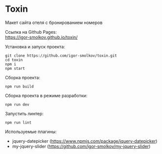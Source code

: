 Toxin  
=====
Макет сайта отеля с бронированием номеров  
  
Ссылка на Github Pages:  
https://igor-smolkov.github.io/toxin/  
  
Установка и запуск проекта:  
```
git clone https://github.com/igor-smolkov/toxin.git  
cd toxin  
npm i  
npm start
```
  
Сборка проекта:  
```
npm run build
```
  
Сборка проекта в режиме разработки:  
```
npm run dev
```
  
Запустить линтер:  
```
npm run lint
```
  
Используемые плагины:  
* jquery-datepicker (https://www.npmjs.com/package/jquery-datepicker)  
* my-jquery-slider (https://github.com/igor-smolkov/my-jquery-slider)  